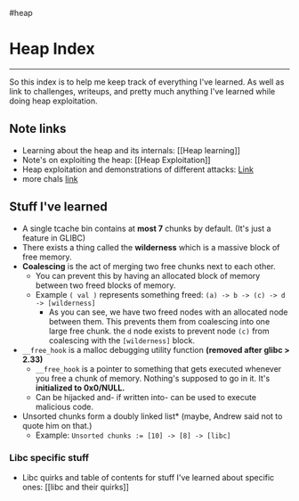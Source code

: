 #heap 

# Heap Index
---
So this index is to help me keep track of everything I've learned. As well as link to challenges, writeups, and pretty much anything I've learned while doing heap exploitation.

## Note links
- Learning about the heap and its internals: [[Heap learning]]
- Note's on exploiting the heap: [[Heap Exploitation]]
- Heap exploitation and demonstrations of different attacks: [Link](https://heap-exploitation.dhavalkapil.com/)
- more chals [link](https://exploit.education/protostar/) 

## Stuff I've learned
- A single tcache bin contains at **most 7** chunks by default. (It's just a feature in GLIBC)
- There exists a thing called the **wilderness** which is a massive block of free memory.
- **Coalescing** is the act of merging two free chunks next to each other.
	- You can prevent this by having an allocated block of memory between two freed blocks of memory.
	- Example `( val )` represents something freed: `(a) -> b -> (c) -> d -> [wilderness]`
		-  As you can see, we have two freed nodes with an allocated node between them. This prevents them from coalescing into one large free chunk. the ` d ` node exists to prevent node `(c)` from coalescing with the `[wilderness]` block.
- `__free_hook` is a malloc debugging utility function **(removed after glibc > 2.33)** 
	- `__free_hook` is a pointer to something that gets executed whenever you free a chunk of memory. Nothing's supposed to go in it. It's **initialized to 0x0/NULL.**
	- Can be hijacked and- if written into- can be used to execute malicious code. 
- Unsorted chunks form a doubly linked list* (maybe, Andrew said not to quote him on that.)
	- Example: `Unsorted chunks := [10] -> [8] -> [libc]` 

### Libc specific stuff
- Libc quirks and table of contents for stuff I've learned about specific ones: [[libc and their quirks]]